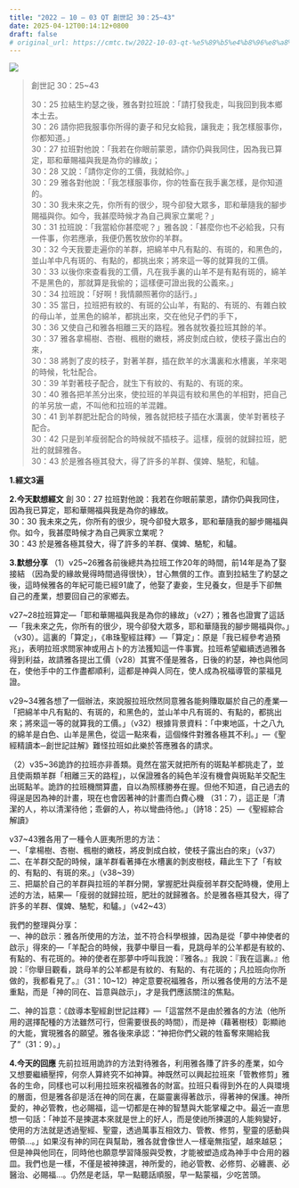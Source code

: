 ```yaml
---
title: "2022 – 10 – 03 QT 創世記 30：25~43"
date: 2025-04-12T00:14:12+0800
draft: false
# original_url: https://cmtc.tw/2022-10-03-qt-%e5%89%b5%e4%b8%96%e8%a8%98-30%ef%bc%9a2543
---
```


![](/images/qt.jpg)
> 創世記 30：25\~43
>
> 30：25 拉結生約瑟之後，雅各對拉班說：「請打發我走，叫我回到我本鄉本土去。  
> 30：26 請你把我服事你所得的妻子和兒女給我，讓我走；我怎樣服事你，你都知道。」  
> 30：27 拉班對他說：「我若在你眼前蒙恩，請你仍與我同住，因為我已算定，耶和華賜福與我是為你的緣故」；  
> 30：28 又說：「請你定你的工價，我就給你。」  
> 30：29 雅各對他說：「我怎樣服事你，你的牲畜在我手裏怎樣，是你知道的。  
> 30：30 我未來之先，你所有的很少，現今卻發大眾多，耶和華隨我的腳步賜福與你。如今，我甚麼時候才為自己興家立業呢？」  
> 30：31 拉班說：「我當給你甚麼呢？」雅各說：「甚麼你也不必給我，只有一件事，你若應承，我便仍舊牧放你的羊群。  
> 30：32 今天我要走遍你的羊群，把綿羊中凡有點的、有斑的，和黑色的，並山羊中凡有斑的、有點的，都挑出來；將來這一等的就算我的工價。  
> 30：33 以後你來查看我的工價，凡在我手裏的山羊不是有點有斑的，綿羊不是黑色的，那就算是我偷的；這樣便可證出我的公義來。」  
> 30：34 拉班說：「好啊！我情願照著你的話行。」  
> 30：35 當日，拉班把有紋的、有斑的公山羊，有點的、有斑的、有雜白紋的母山羊，並黑色的綿羊，都挑出來，交在他兒子們的手下，  
> 30：36 又使自己和雅各相離三天的路程。雅各就牧養拉班其餘的羊。  
> 30：37 雅各拿楊樹、杏樹、楓樹的嫩枝，將皮剝成白紋，使枝子露出白的來，  
> 30：38 將剝了皮的枝子，對著羊群，插在飲羊的水溝裏和水槽裏，羊來喝的時候，牝牡配合。  
> 30：39 羊對著枝子配合，就生下有紋的、有點的、有斑的來。  
> 30：40 雅各把羊羔分出來，使拉班的羊與這有紋和黑色的羊相對，把自己的羊另放一處，不叫他和拉班的羊混雜。  
> 30：41 到羊群肥壯配合的時候，雅各就把枝子插在水溝裏，使羊對著枝子配合。  
> 30：42 只是到羊瘦弱配合的時候就不插枝子。這樣，瘦弱的就歸拉班，肥壯的就歸雅各。  
> 30：43 於是雅各極其發大，得了許多的羊群、僕婢、駱駝，和驢。

**1.經文3遍**

**2.今天默想經文**
創 30：27 拉班對他說：我若在你眼前蒙恩，請你仍與我同住，因為我已算定，耶和華賜福與我是為你的緣故。  
30：30 我未來之先，你所有的很少，現今卻發大眾多，耶和華隨我的腳步賜福與你。如今，我甚麼時候才為自己興家立業呢？  
30：43 於是雅各極其發大，得了許多的羊群、僕婢、駱駝，和驢。

**3.默想分享**
（1）v25\~26雅各前後總共為拉班工作20年的時間，前14年是為了娶接結 （因為愛的緣故覺得時間過得很快），甘心無償的工作。直到拉結生了約瑟之後，這時候雅各的年紀可能已經91歲了，他娶了妻妾，生兒養女，但是手下卻無自己的產業，想要回自己的家鄉去。

v27\~28拉班算定—「耶和華賜福與我是為你的緣故」（v27）；雅各也證實了這話—「我未來之先，你所有的很少，現今卻發大眾多，耶和華隨我的腳步賜福與你。」（v30）。這裏的「算定」，《串珠聖經註釋》—「算定」：原是「我已經參考過預兆」，表明拉班求問家神或用占卜的方法獲知這一件事實。拉班希望繼續透過雅各得到利益，故請雅各提出工價（v28）其實不僅是雅各，日後的約瑟，神也與他同在，使他手中的工作盡都順利，這都是神與人同在，使人成為祝福導管的蒙福見證。

v29\~34雅各想了一個辦法，來說服拉班欣然同意雅各能夠賺取屬於自己的產業—「把綿羊中凡有點的、有斑的，和黑色的，並山羊中凡有斑的、有點的，都挑出來；將來這一等的就算我的工價。」（v32）根據背景資料：「中東地區，十之八九的綿羊是白色、山羊是黑色，從這一點來看，這個條件對雅各極其不利。」—《聖經精讀本─創世記註解》難怪拉班如此樂於答應雅各的請求。

（2）v35\~36詭詐的拉班亦非善類。竟然在當天就把所有的斑點羊都挑走了，並且使兩類羊群「相離三天的路程」，以保證雅各的純色羊沒有機會與斑點羊交配生出斑點羊。詭詐的拉班機關算盡，自以為照樣勝券在握。但他不知道，自己過去的得逞是因為神的計畫，現在也會因著神的計畫而白費心機 （31：7），這正是「清潔的人，祢以清潔待他；乖僻的人，祢以彎曲待他。」（詩18：25）—《聖經綜合解讀》

v37\~43雅各用了一種令人匪夷所思的方法：  
一、「拿楊樹、杏樹、楓樹的嫩枝，將皮剝成白紋，使枝子露出白的來」（v37）  
二、在羊群交配的時候，讓羊群看著挿在水槽裏的剝皮樹枝，藉此生下了「有紋的、有點的、有斑的來。」（v38\~39）  
三、把屬於自己的羊群與拉班的羊群分開，掌握肥壯與瘦弱羊群交配時機，使用上述的方法，結果—「瘦弱的就歸拉班，肥壯的就歸雅各。於是雅各極其發大，得了許多的羊群、僕婢、駱駝，和驢。」（v42\~43）

我們的整理與分享：  
一、神的啟示：雅各所使用的方法，並不符合科學根據，因為是從「夢中神使者的啟示」得來的—「羊配合的時候，我夢中舉目一看，見跳母羊的公羊都是有紋的、有點的、有花斑的。神的使者在那夢中呼叫我說：『雅各。』我說：『我在這裏。』他說：『你舉目觀看，跳母羊的公羊都是有紋的、有點的、有花斑的；凡拉班向你所做的，我都看見了。』（31：10\~12）神定意要祝福雅各，所以雅各使用的方法不是重點，而是「神的同在、旨意與啟示」，才是我們應該關注的焦點。

二、神的旨意：《啟導本聖經創世記註釋》—「這當然不是由於雅各的方法（他所用的選擇配種的方法雖然可行，但需要很長的時間），而是神（藉著樹枝）彰顯祂的大能，實現雅各的願望。雅各後來承認：“神把你們父親的牲畜奪來賜給我了”（31：9）。」

**4.今天的回應**
先前拉班用詭詐的方法對待雅各，利用雅各賺了許多的產業，如今又想要繼續壓搾，何奈人算終究不如神算。神既然可以興起拉班來「管教修剪」雅各的生命，同樣也可以利用拉班來祝福雅各的財富。拉班只看得到外在的人與環境的層面，但是雅各卻是活在神的同在裏，在屬靈裏得著啟示，得著神的保護。神所愛的，神必管教，也必賜福，這一切都是在神的智慧與大能掌權之中。最近一直思想一句話：「神並不是揀選本來就是世上的好人，而是使祂所揀選的人能夠變好，使用的方法就是透過聖經、聖靈，透過萬事互相效力、管教、修剪，聖靈的感動與帶領…。」如果沒有神的同在與幫助，雅各就會像世人一樣毫無指望，越來越惡；但是神與他同在，同時他也願意學習降服與受教，才能被塑造成為神手中合用的器皿。我們也是一樣，不僅是被神揀選，神所愛的，祂必管教、必修剪、必纏裹、必醫治、必賜福…。仍然是老話，早一點聽話順服，早一點蒙福，少吃苦頭。
